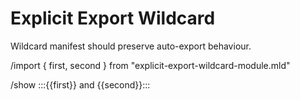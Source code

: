 # Explicit Export Wildcard

Wildcard manifest should preserve auto-export behaviour.

/import { first, second } from "explicit-export-wildcard-module.mld"

/show :::{{first}} and {{second}}:::
